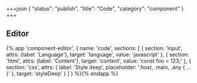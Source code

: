+++json
{
  "status": "publish",
  "title": "Code",
  "category": "component"
}
+++

## Editor

{%
  app 'component-editor', {
    name: 'code',
    sections: [
      {
        section: 'input',
        attrs: {label: 'Language'},
        target: 'language',
        value: 'javascript'
      },
      {
        section: 'html',
        attrs: {label: 'Content'},
        target: 'content',
        value: 'const foo = 123;'
      },
      {
        section: 'css',
        attrs: {
          label: 'Style deep',
          placeholder: ':host, .main, .any { ... }'
        },
        target: 'styleDeep'
      }
    ]
  }
%}{% endapp %}
